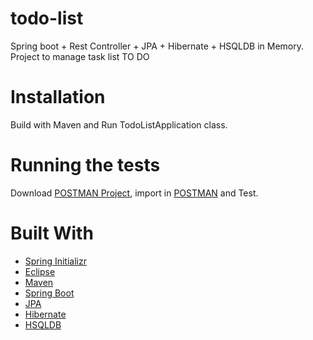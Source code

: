 # todo-list

Spring boot + Rest Controller + JPA + Hibernate + HSQLDB in Memory. Project to manage task list TO DO

# Installation

Build with Maven and Run TodoListApplication class.

# Running the tests

Download [POSTMAN Project](https://github.com/aldojrs/todo-list/blob/master/Todos.postman_collection.json), import in [POSTMAN](https://www.getpostman.com) and Test.

# Built With

* [Spring Initializr](https://start.spring.io/)
* [Eclipse](https://www.eclipse.org/)
* [Maven](https://maven.apache.org/)
* [Spring Boot](https://spring.io/projects/spring-boot)
* [JPA](https://spring.io/projects/spring-data-jpa)
* [Hibernate](http://hibernate.org/)
* [HSQLDB](http://hsqldb.org/)
